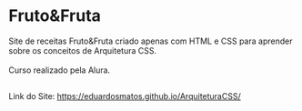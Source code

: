 # Fruto&Fruta
Site de receitas Fruto&Fruta criado apenas com HTML e CSS para aprender sobre os conceitos de Arquitetura CSS.<br>
<br>Curso realizado pela Alura.
##
Link do Site: https://eduardosmatos.github.io/ArquiteturaCSS/
##
